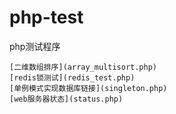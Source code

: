 # php-test
php测试程序
~~~
[二维数组排序](array_multisort.php)
[redis锁测试](redis_test.php)
[单例模式实现数据库链接](singleton.php)
[web服务器状态](status.php)
~~~
